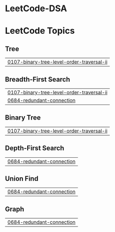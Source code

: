 # LeetCode-DSA
<!---LeetCode Topics Start-->
# LeetCode Topics
## Tree
|  |
| ------- |
| [0107-binary-tree-level-order-traversal-ii](https://github.com/Karanpratap20/LeetCode-DSA/tree/master/0107-binary-tree-level-order-traversal-ii) |
## Breadth-First Search
|  |
| ------- |
| [0107-binary-tree-level-order-traversal-ii](https://github.com/Karanpratap20/LeetCode-DSA/tree/master/0107-binary-tree-level-order-traversal-ii) |
| [0684-redundant-connection](https://github.com/Karanpratap20/LeetCode-DSA/tree/master/0684-redundant-connection) |
## Binary Tree
|  |
| ------- |
| [0107-binary-tree-level-order-traversal-ii](https://github.com/Karanpratap20/LeetCode-DSA/tree/master/0107-binary-tree-level-order-traversal-ii) |
## Depth-First Search
|  |
| ------- |
| [0684-redundant-connection](https://github.com/Karanpratap20/LeetCode-DSA/tree/master/0684-redundant-connection) |
## Union Find
|  |
| ------- |
| [0684-redundant-connection](https://github.com/Karanpratap20/LeetCode-DSA/tree/master/0684-redundant-connection) |
## Graph
|  |
| ------- |
| [0684-redundant-connection](https://github.com/Karanpratap20/LeetCode-DSA/tree/master/0684-redundant-connection) |
<!---LeetCode Topics End-->